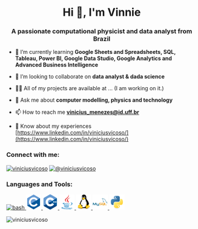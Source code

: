 <h1 align="center">Hi 👋, I'm Vinnie</h1>
<h3 align="center">A passionate computational physicist and data analyst from Brazil</h3>

<!--- 🔭 I’m currently working on **computer modelling: COVID-19 and social isolation** --->

- 🌱 I’m currently learning **Google Sheets and Spreadsheets, SQL, Tableau, Power BI, Google Data Studio, Google Analytics and Advanced Business Intelligence**

- 👯 I’m looking to collaborate on **data analyst & dada science**

- 👨‍💻 All of my projects are available at ... (I am working on it.)

- 💬 Ask me about **computer modelling, physics and technology**

- 📫 How to reach me **vinicius_menezes@id.uff.br**

- 📄 Know about my experiences [https://www.linkedin.com/in/viniciusvicoso/](https://www.linkedin.com/in/viniciusvicoso/)

<h3 align="left">Connect with me:</h3>
<p align="left">
<a href="https://linkedin.com/in/viniciusvicoso" target="blank"><img align="center" src="https://raw.githubusercontent.com/rahuldkjain/github-profile-readme-generator/master/src/images/icons/Social/linked-in-alt.svg" alt="viniciusvicoso" height="30" width="40" /></a>
<a href="https://instagram.com/@viniciusvicoso" target="blank"><img align="center" src="https://raw.githubusercontent.com/rahuldkjain/github-profile-readme-generator/master/src/images/icons/Social/instagram.svg" alt="@viniciusvicoso" height="30" width="40" /></a>
</p>

<h3 align="left">Languages and Tools:</h3>
<p align="left"> <a href="https://www.gnu.org/software/bash/" target="_blank" rel="noreferrer"> <img src="https://www.vectorlogo.zone/logos/gnu_bash/gnu_bash-icon.svg" alt="bash" width="40" height="40"/> </a> <a href="https://www.cprogramming.com/" target="_blank" rel="noreferrer"> <img src="https://raw.githubusercontent.com/devicons/devicon/master/icons/c/c-original.svg" alt="c" width="40" height="40"/> </a> <a href="https://www.w3schools.com/cpp/" target="_blank" rel="noreferrer"> <img src="https://raw.githubusercontent.com/devicons/devicon/master/icons/cplusplus/cplusplus-original.svg" alt="cplusplus" width="40" height="40"/> </a> <a href="https://www.java.com" target="_blank" rel="noreferrer"> <img src="https://raw.githubusercontent.com/devicons/devicon/master/icons/java/java-original.svg" alt="java" width="40" height="40"/> </a> <a href="https://www.linux.org/" target="_blank" rel="noreferrer"> <img src="https://raw.githubusercontent.com/devicons/devicon/master/icons/linux/linux-original.svg" alt="linux" width="40" height="40"/> </a> <a href="https://www.mysql.com/" target="_blank" rel="noreferrer"> <img src="https://raw.githubusercontent.com/devicons/devicon/master/icons/mysql/mysql-original-wordmark.svg" alt="mysql" width="40" height="40"/> </a> <a href="https://www.python.org" target="_blank" rel="noreferrer"> <img src="https://raw.githubusercontent.com/devicons/devicon/master/icons/python/python-original.svg" alt="python" width="40" height="40"/> </a> </p>

<p><img align="center" src="https://github-readme-stats.vercel.app/api/top-langs?username=viniciusvicoso&show_icons=true&locale=en&layout=compact" alt="viniciusvicoso" /></p>


<!---
- 👋 Hi, I’m @viniciusvicoso
- 👀 I’m interested in ...
- 🌱 I’m currently learning ...
- 💞️ I’m looking to collaborate on ...
- 📫 How to reach me ...


viniciusvicoso/viniciusvicoso is a ✨ special ✨ repository because its `README.md` (this file) appears on your GitHub profile.
You can click the Preview link to take a look at your changes.
--->
